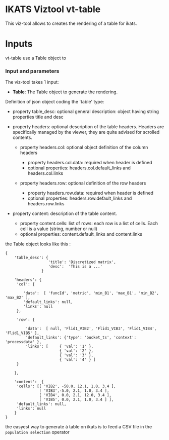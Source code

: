 # IKATS Viztool vt-table


This viz-tool allows to creates the rendering of a table for ikats. 

# Inputs

vt-table use a Table object to 


### Input and parameters

The viz-tool takes 1 input:

* **Table**: The Table object to generate the rendering.

Definition of json object coding the 'table' type:

- property table_desc: optional general description: object having string properties title and desc

- property headers: optional description of the table headers. Headers are specifically managed by the viewer,
  they are quite advised for scrolled contents.
  - property headers.col: optional object definition of the column headers
    - property headers.col.data: required when header is defined
    - optional properties: headers.col.default_links and headers.col.links

  - property headers.row: optional definition of the row headers
    - property headers.row.data: required when header is defined
    - optional properties: headers.row.default_links and headers.row.links

- property content: description of the table content.
  - property content.cells: list of rows: each row is a list of cells. Each cell is a value (string, number or null)
  - optional properties: content.default_links and content.links


the Table object looks like this : 

    {
        'table_desc': {
                       'title': 'Discretized matrix',
                       'desc':  'This is a ...'
                    }
        
        'headers': {
         'col': {
        
            'data':  [ 'funcId', 'metric', 'min_B1', 'max_B1', 'min_B2', 'max_B2' ],
            'default_links': null,
            'links': null
         },
        
         'row': {
        
             'data':  [ null, 'Flid1_VIB2', 'Flid1_VIB3', 'Flid1_VIB4', 'Flid1_VIB5' ],
             'default_links': {'type': 'bucket_ts', 'context': 'processdata' },
             'links': [     { 'val': '1' },
                            { 'val': '2' },
                            { 'val': '3' },
                            { 'val': '4' } ]
         }
        
        },
        
        'content':  {
         'cells': [[ 'VIB2', -50.0, 12.1, 1.0, 3.4 ],
                   [ 'VIB3',-5.0, 2.1, 1.0, 3.4 ],
                   [ 'VIB4', 0.0, 2.1, 12.0, 3.4 ],
                   [ 'VIB5', 0.0, 2.1, 1.0, 3.4 ] ],
         'default_links': null,
         'links': null
        }
    }
    
the easyest way to generate à table on ikats is to feed a CSV file in the `population selection` operator

